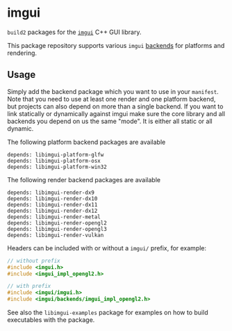 # imgui

`build2` packages for the [`imgui`](https://github.com/ocornut/imgui) C++ GUI library.

This package repository supports various `imgui` [backends](https://github.com/ocornut/imgui/blob/master/docs/BACKENDS.md) for platforms and rendering.

## Usage

Simply add the backend package which you want to use in your `manifest`.
Note that you need to use at least one render and one platform backend, but projects can also depend on more than a single backend.
If you want to link statically or dynamically against imgui make sure the core library and all backends you depend on us the same "mode". It is either all static or all dynamic.

The following platform backend packages are available

```
depends: libimgui-platform-glfw
depends: libimgui-platform-osx
depends: libimgui-platform-win32
```

The following render backend packages are available

```
depends: libimgui-render-dx9
depends: libimgui-render-dx10
depends: libimgui-render-dx11
depends: libimgui-render-dx12
depends: libimgui-render-metal
depends: libimgui-render-opengl2
depends: libimgui-render-opengl3
depends: libimgui-render-vulkan
```

Headers can be included with or without a `imgui/` prefix, for example:

```c++
// without prefix
#include <imgui.h>
#include <imgui_impl_opengl2.h>

// with prefix
#include <imgui/imgui.h>
#include <imgui/backends/imgui_impl_opengl2.h>
```

See also the `libimgui-examples` package for examples on how to build executables with the package.
